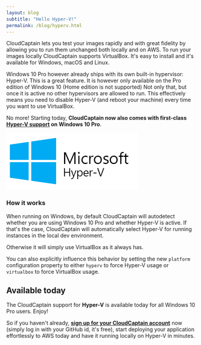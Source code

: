 ```yaml
---
layout: blog
subtitle: "Hello Hyper-V!"
permalink: /blog/hyperv.html
---
```

CloudCaptain lets you test your images rapidly and with great fidelity by allowing you to run them unchanged both locally and
on AWS. To run your images locally CloudCaptain supports VirtualBox. It's easy to install and it's available for Windows,
macOS and Linux.

Windows 10 Pro however already ships with its own built-in hypervisor: Hyper-V. This is a great feature. It is however
only available on the Pro edition of Windows 10 (Home edition is not supported)
Not only that, but once it is active no other hypervisors are allowed to run. This effectively means you need to disable Hyper-V (and reboot your machine)
every time you want to use VirtualBox.
 
No more! Starting today, **CloudCaptain now also comes with first-class [Hyper-V support](/docs/hyperv) on Windows 10 Pro**.

![Hyper-V](/assets/img/hyperv.png)

### How it works

When running on Windows, by default CloudCaptain will autodetect whether you are using Windows 10 Pro and whether Hyper-V is
active. If that's the case, CloudCaptain will automatically select Hyper-V for running instances in the local dev environment.

Otherwise it will simply use VirtualBox as it always has.

You can also explicitly influence this behavior by setting the new `platform` configuration property to either
`hyperv` to force Hyper-V usage or `virtualbox` to force VirtualBox usage.

## Available today

The CloudCaptain support for **Hyper-V** is available today for all Windows 10 Pro users. Enjoy!

So if you haven't already,
[**sign up for your CloudCaptain account**](https://console.cloudcaptain.sh) now (simply log in with your GitHub id, it's free),
start deploying your application effortlessly to AWS today and have it running locally on Hyper-V in minutes.